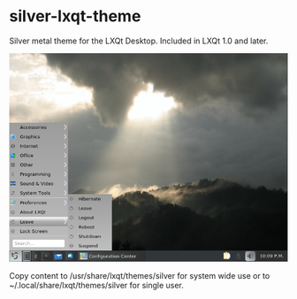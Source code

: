 # silver-lxqt-theme
Silver metal theme for the LXQt Desktop. Included in LXQt 1.0 and later.

![Screenshot](https://github.com/stefonarch/lxqt-themes/raw/master/silver.png)

Copy content to /usr/share/lxqt/themes/silver for system wide use or to ~/.local/share/lxqt/themes/silver for single user.
